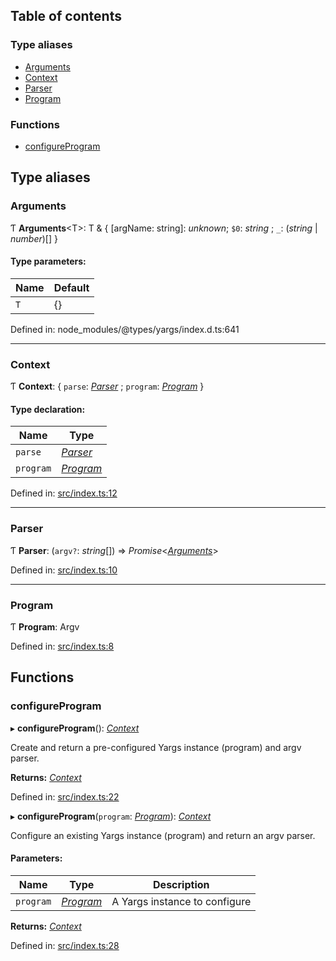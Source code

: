 ## Table of contents

### Type aliases

- [Arguments][1]
- [Context][2]
- [Parser][3]
- [Program][4]

### Functions

- [configureProgram][5]

## Type aliases

### Arguments

Ƭ **Arguments**\<T>: T & { \[argName: string]: _unknown_; `$0`: _string_ ; `_`:
(_string_ | _number_)\[] }

#### Type parameters:

| Name | Default |
| ---- | ------- |
| `T`  | {}      |

Defined in: node_modules/@types/yargs/index.d.ts:641

---

### Context

Ƭ **Context**: { `parse`: [_Parser_][3] ; `program`: [_Program_][4] }

#### Type declaration:

| Name      | Type           |
| --------- | -------------- |
| `parse`   | [_Parser_][3]  |
| `program` | [_Program_][4] |

Defined in: [src/index.ts:12][6]

---

### Parser

Ƭ **Parser**: (`argv?`: _string_\[]) => _Promise_<[_Arguments_][1]>

Defined in: [src/index.ts:10][7]

---

### Program

Ƭ **Program**: Argv

Defined in: [src/index.ts:8][8]

## Functions

### configureProgram

▸ **configureProgram**(): [_Context_][2]

Create and return a pre-configured Yargs instance (program) and argv parser.

**Returns:** [_Context_][2]

Defined in: [src/index.ts:22][9]

▸ **configureProgram**(`program`: [_Program_][4]): [_Context_][2]

Configure an existing Yargs instance (program) and return an argv parser.

#### Parameters:

| Name      | Type           | Description                   |
| --------- | -------------- | ----------------------------- |
| `program` | [_Program_][4] | A Yargs instance to configure |

**Returns:** [_Context_][2]

Defined in: [src/index.ts:28][10]

[1]: README.md#arguments
[2]: README.md#context
[3]: README.md#parser
[4]: README.md#program
[5]: README.md#configureprogram
[6]:
  https://github.com/Xunnamius/projector-lens-cli/blob/4b76029/src/index.ts#L12
[7]:
  https://github.com/Xunnamius/projector-lens-cli/blob/4b76029/src/index.ts#L10
[8]:
  https://github.com/Xunnamius/projector-lens-cli/blob/4b76029/src/index.ts#L8
[9]:
  https://github.com/Xunnamius/projector-lens-cli/blob/4b76029/src/index.ts#L22
[10]:
  https://github.com/Xunnamius/projector-lens-cli/blob/4b76029/src/index.ts#L28
